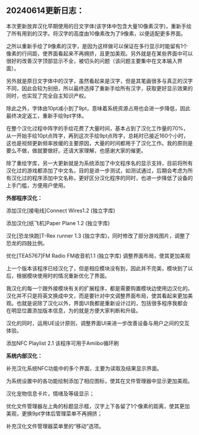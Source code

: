20240614更新日志：
-------------------------------------------------------------------------------------------
本次更新放弃汉化早期使用的日文字体(该字体中包含大量10像素汉字)，重新手绘了所有用到的汉字。将汉字的高度由10像素改为了9像素，以便适配更多界面。

之所以重新手绘了9像素的汉字，是因为这样做可以保证在多行显示时能留有1个像素的行间距，使界面看起来不再拥挤，且更加美观。另外就是在某些界面中可以很好的改善汉字顶部显示不全，被切头的问题（该问题主要集中在文本输入界面）。

另外就是原日文字体中的汉字，虽然看起来是汉字，但是其笔画很多与真正的汉字不同，因此会较为别扭，所以最终选择了重新手绘所有汉字，获取更好显示效果的同时，也实现了完全自主知识产权。

除此之外，字体由10pt减小到了9pt，意味着系统资源占用也会进一步降低，因此最终决定返工，重新手绘9pt字体。

在整个汉化过程中阵字的手绘花费了大量时间，基本占到了汉化工作量的70%，从一开始手绘10pt点阵字，再到这次手绘9pt点阵字，总耗时已接近160个小时，这也是视频更新频率放缓的主要原因，大量的时间都用于了汉化工作。我的原则是要么不做，做就要做好。还请大家理解，也感谢大家的催更。


除了重绘字库，另一大更新就是为系统添加了中文程序名的显示支持，目前将所有汉化过的游戏都添加了中文名，目的是进一步测试，如测试通过，后期会考虑为所有汉化过的程序添加中文名称，更好区分汉化程序的同时，也进一步降低了设备的上手门槛，方便用户使用。


**外部程序汉化：**

添加汉化[接电线]Connect Wires1.2 (独立字库)

添加汉化[纸飞机]Paper Plane 1.2 (独立字库)

汉化[恐龙快跑]T-Rex runner 1.3 (独立字库)，同时修改了部分游戏图片，调整了恐龙的四肢比例。

优化[TEA5767]FM Radio FM收音机1.1 (独立字库) 调整界面布局，使其更加美观

上一个版本该程序已经汉化了，但是相应模块没有到，因此并不完美，模块到了以后，根据模块使用时的情况重新优化了界面。

我汉化的每一个跟外接模块有关的扩展程序，都是需要购置模块边使用边汉化的。汉化并不只是将英文换成中文，而是要针对中文调整界面布局，使其看起来更加美观。也就是说除了汉化以外，界面UI我都是重新设计过的，包括很多程序我都会在明显位置添加版本信息，为的就是方便大家判断和升级。

汉化的同时，运用UE设计原则，调整界面UI来进一步改善设备与用户之间的交互体验。


添加NFC Playlist 2.1 该程序可用于Amiibo循环刷


**系统内部汉化：**

补充汉化系统NFC功能中的多个界面，主要为读取及结果显示界面。

为系统设置中的各功能绘制添加了相应图标，使其在文件管理器中显示更加美观。

汉化宠物信息卡片，情绪及等级显示；

优化文件管理器左上角的标题显示框，汉字上下各留了1个像素的距离，使其更加美观，更换9pt字体后管理菜单不再拥挤；

补充汉化文件管理器菜单里的“移动”选项。
